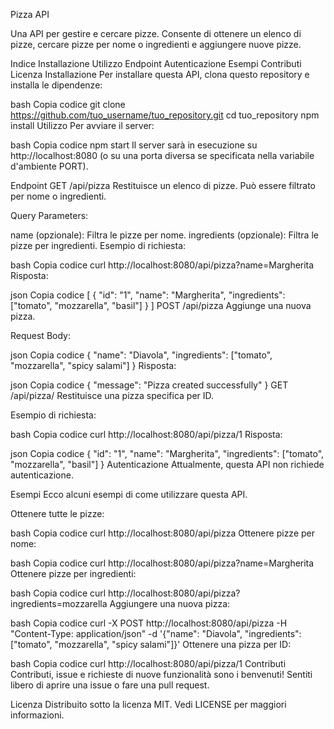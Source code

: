 Pizza API


Una API per gestire e cercare pizze. Consente di ottenere un elenco di pizze, cercare pizze per nome o ingredienti e aggiungere nuove pizze.

Indice
Installazione
Utilizzo
Endpoint
Autenticazione
Esempi
Contributi
Licenza
Installazione
Per installare questa API, clona questo repository e installa le dipendenze:

bash
Copia codice
git clone https://github.com/tuo_username/tuo_repository.git
cd tuo_repository
npm install
Utilizzo
Per avviare il server:

bash
Copia codice
npm start
Il server sarà in esecuzione su http://localhost:8080 (o su una porta diversa se specificata nella variabile d'ambiente PORT).

Endpoint
GET /api/pizza
Restituisce un elenco di pizze. Può essere filtrato per nome o ingredienti.

Query Parameters:

name (opzionale): Filtra le pizze per nome.
ingredients (opzionale): Filtra le pizze per ingredienti.
Esempio di richiesta:

bash
Copia codice
curl http://localhost:8080/api/pizza?name=Margherita
Risposta:

json
Copia codice
[
    {
        "id": "1",
        "name": "Margherita",
        "ingredients": ["tomato", "mozzarella", "basil"]
    }
]
POST /api/pizza
Aggiunge una nuova pizza.

Request Body:

json
Copia codice
{
    "name": "Diavola",
    "ingredients": ["tomato", "mozzarella", "spicy salami"]
}
Risposta:

json
Copia codice
{
    "message": "Pizza created successfully"
}
GET /api/pizza/
Restituisce una pizza specifica per ID.

Esempio di richiesta:

bash
Copia codice
curl http://localhost:8080/api/pizza/1
Risposta:

json
Copia codice
{
    "id": "1",
    "name": "Margherita",
    "ingredients": ["tomato", "mozzarella", "basil"]
}
Autenticazione
Attualmente, questa API non richiede autenticazione.

Esempi
Ecco alcuni esempi di come utilizzare questa API.

Ottenere tutte le pizze:

bash
Copia codice
curl http://localhost:8080/api/pizza
Ottenere pizze per nome:

bash
Copia codice
curl http://localhost:8080/api/pizza?name=Margherita
Ottenere pizze per ingredienti:

bash
Copia codice
curl http://localhost:8080/api/pizza?ingredients=mozzarella
Aggiungere una nuova pizza:

bash
Copia codice
curl -X POST http://localhost:8080/api/pizza -H "Content-Type: application/json" -d '{"name": "Diavola", "ingredients": ["tomato", "mozzarella", "spicy salami"]}'
Ottenere una pizza per ID:

bash
Copia codice
curl http://localhost:8080/api/pizza/1
Contributi
Contributi, issue e richieste di nuove funzionalità sono i benvenuti! Sentiti libero di aprire una issue o fare una pull request.

Licenza
Distribuito sotto la licenza MIT. Vedi LICENSE per maggiori informazioni.
